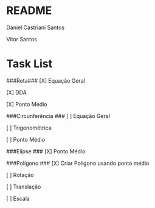 # README #

Daniel Castriani Santos

Vitor Santos

# Task List #

###Reta###
[X] Equação Geral

[X] DDA

[X] Ponto Médio

###Circunferência ###
[ ] Equação Geral

[ ] Trigonométrica

[ ] Ponto Médio

###Elipse ###
[X] Ponto Médio

###Polígono ###
[X] Criar Polígono usando ponto médio

[ ] Rotação

[ ] Translação

[ ] Escala